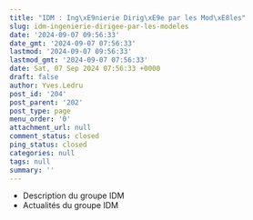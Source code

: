 ```yaml
---
title: "IDM : Ing\xE9nierie Dirig\xE9e par les Mod\xE8les"
slug: idm-ingenierie-dirigee-par-les-modeles
date: '2024-09-07 09:56:33'
date_gmt: '2024-09-07 07:56:33'
lastmod: '2024-09-07 09:56:33'
lastmod_gmt: '2024-09-07 07:56:33'
date: Sat, 07 Sep 2024 07:56:33 +0000
draft: false
author: Yves.Ledru
post_id: '204'
post_parent: '202'
post_type: page
menu_order: '0'
attachment_url: null
comment_status: closed
ping_status: closed
categories: null
tags: null
summary: ''
---
```


  * Description du groupe IDM
  * Actualités du groupe IDM


